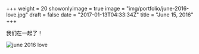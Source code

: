 +++
weight = 20
showonlyimage = true
image = "img/portfolio/june-2016-love.jpg"
draft = false
date = "2017-01-13T04:33:34Z"
title = "June 15, 2016"
+++

我们在一起了！

![june 2016 love][1]

[1]: /img/portfolio/june-2016-love.jpg
